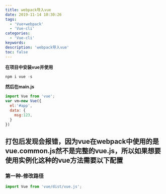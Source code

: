 ```yaml
---
title: webpack导入vue
date: 2019-11-14 10:30:26
tags:
  - 'Vue+webpack'
  - 'Vue-cli'
categories:
  - 'Vue-cli'
keywords:
description: 'webpack导入vue'
toc: false
---
```



**在项目中安装vue并使用**
``` js
npm i vue -s
```

**然后在main.js**
``` js
import Vue from 'vue';
var vm=new Vue({
  el:'#app',
  data: {
    msg:123,
  }
})
```

## 打包后发现会报错，因为vue在webpack中使用的是vue.common.js然不是完整的vue.js，所以如果想要使用实例化这种的vue方法需要以下配置

### 第一种-修改路径

``` js
import Vue from 'vue/dist/vue.js';
```
